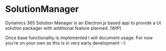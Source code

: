 # SolutionManager
Dynamics 365 Solution Manager is an Electron.js based app to provide a UI solution packager with additional feature planned. (WIP)

Once base functionality is implemented I will document usage. For now you're on your own as this is in very early development :-)
